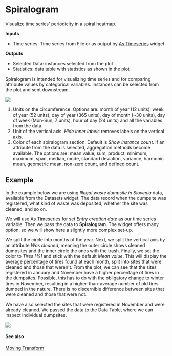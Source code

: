 Spiralogram
===========

Visualize time series' periodicity in a spiral heatmap.

**Inputs**

- Time series: Time series from File or as output by [As Timeseries](as_timeseries.md) widget.

**Outputs**

- Selected Data: instances selected from the plot
- Statistics: data table with statistics as shown in the plot

Spiralogram is intended for visualizing time series and for comparing attribute values by categorical variables. Instances can be selected from the plot and sent downstream.

![](images/spiralogram.png)

1. Units on the circumference. Options are: month of year (12 units), week of year (52 units), day of year (365 units), day of month (~30 units), day of week (Mon-Sun, 7 units), hour of day (24 units) and all the variables from the data.
2. Unit of the vertical axis. *Hide inner labels* removes labels on the vertical axis.
3. Color of each spiralogram section. Default is *Show instance count*. If an attribute from the data is selected, aggregation methods become available. The options are: mean value, sum, product, minimum, maximum, span, median, mode, standard deviation, variance, harmonic mean, geometric mean, non-zero count, and defined count.

Example
-------

In the example below we are using *Illegal waste dumpsite in Slovenia* data, available from the Datasets widget. The data record when the dumpsite was registered, what kind of waste was deposited, whether the site was cleaned, and so on.

We will use [As Timeseries](as_timeseries.md) for set *Entry creation date* as our time series variable. Then we pass the data to **Spiralogram**. The widget offers many option, so we will show here a slightly more complex set-up.

We split the circle into months of the year. Next, we split the vertical axis by an attribute *Was cleaned*, meaning the outer circle shows cleaned dumpsites and the inner circle the ones with the trash. Finally, we set the color to *Tires [\%]* and stick with the default *Mean value*. This will display the average percentage of tires found at each month, split into sites that were cleaned and those that weren't. From the plot, we can see that the sites registered in January and November have a higher percentage of tires in the dumpsites. Possible, this has to do with the obligatory change to winter tires in November, resulting in a higher-than-average number of old tires dumped in the nature. There is no discernible difference between sites that were cleaned and those that were not.

We have also selected the sites that were registered in November and were already cleaned. We passed the data to the Data Table, where we can inspect individual dumpsites.

![](images/Spiralogram-Example.png)

#### See also

[Moving Transform](moving_transform_w.md)
